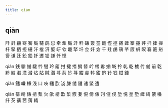 ```yaml
---
title: qian
---
```


## qiān
阡
釺
顅
骞
騫
鬝
韆
鹐
愆
牵
牽
鬜
竏
粁
磏
簽
签
籤
慳
挳
攐
鏲
搴
攓
茾
扦
撁
攑
杄
掔
拪
摼
櫏
汘
檶
汧
婜
岍
欦
孅
孯
圲
佥
奷
僉
千
圱
鵮
鳽
芊
厱
蚈
臤
褰
籖
谸
諐
谦
迁
鈆
鉛
钎
遷
铅
謙
仟
悭












qián
銭
騚
鎆
騝
忴
犍
玪
箝
拑
揵
撍
掮
朁
岒
橬
歬
媊
墘
扲
乹
乾
榩
仱
偂
前
亁
黔
鰬
潛
灊
潜
炶
煔
羬
濳
蕁
葥
蚙
荨
黚
虔
軡
鉗
鈐
钤
钱
钳
錢



















qiǎn
鑓
嵰
槏
浅
凵
唊
繾
肷
淺
膁
缱
譴
谴
蜸
遣










qiàn
篟
皘
慊
掅
槧
欠
欿
棈
歉
椠
嵌
嬱
俔
倩
傔
刋
儙
伣
堑
悓
壍
塹
縴
綪
篏
嗛
纤
芡
蒨
茜
蔳
輤
